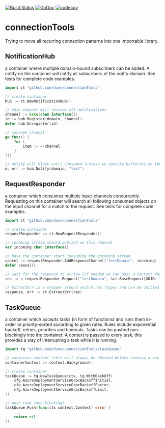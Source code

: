 [![Build Status](https://travis-ci.com/dunv/connectionTools.svg?branch=master)](https://travis-ci.org/dunv/connectionTools)
[![GoDoc](https://godoc.org/github.com/dunv/connectionTools?status.svg)](https://godoc.org/github.com/dunv/connectionTools)
[![codecov](https://codecov.io/gh/dunv/connectionTools/branch/master/graph/badge.svg)](https://codecov.io/gh/dunv/connectionTools)

# connectionTools

Trying to move all recurring connection patterns into one importable library.

## NotificationHub

a container where multiple domain-bound subscribers can be added. A notify on the container will notify all subscribers of the notify-domain. See tests for complete code examples.

```go
import ct "github.com/dunv/connectionTools"

// create container
hub := ct.NewNotificationHub()

// this channel will receive all notifications
channel := make(chan interface{})
id := hub.Register(domain, channel)
defer hub.Unregister(id)

// consume channel
go func() {
    for {
        item := <-channel
    }
}()

// notify will block until consumed (unless we specify buffering on the hub)
n, err := hub.Notify(domain, "test")
```

## RequestResponder

a container which consumes multiple input-channels concurrently. Requesting on this container will search all following consumed objects on the input channel for a match to the request. See tests for complete code examples.

```go
import ct "github.com/dunv/connectionTools"

// create container
requestResponder := ct.NewRequestResponder()

// incoming stream should publish on this channel
var incoming chan interface{}

// have the container start consuming the incoming stream
cancel := requestResponder.AddResponseChannel("testDomain", incoming)
defer cancel()

// wait for the response to arrive (if needed we can pass a context for timeout and cancel)
res := <-requestResponder.Request("testDomain", &ct.BaseRequest{GUID: "stringGUID"})

// ExtractErr is a wrapper around switch res.(type) and can be omitted
response, err := ct.ExtractErr(res)
```

## TaskQueue

a container which accepts tasks (in form of functions) and runs them in-order or priority-sorted according to given rules. Rules include exponential backoff, retries, priorities and timeouts. Tasks can be pushed non-blockingly into the container. A context is passed to every task, this provides a way of interrupting a task while it is running.

```go
import tq "github.com/dunv/connectionTools/taskQueue"

// container-context (this will always be checked before running a new task)
containerContext := context.Background()

// create container
taskQueue := tq.NewTaskQueue(ctx, tq.WithBackOff(
    cfg.AzureDeploymentServiceGrpcBackoffInitial,
    cfg.AzureDeploymentServiceGrpcBackoffFactor,
    cfg.AzureDeploymentServiceGrpcBackoffLimit,
))

// push task (non-blocking)
taskQueue.Push(func(ctx context.Context) error {
	...
	return nil
})

```
